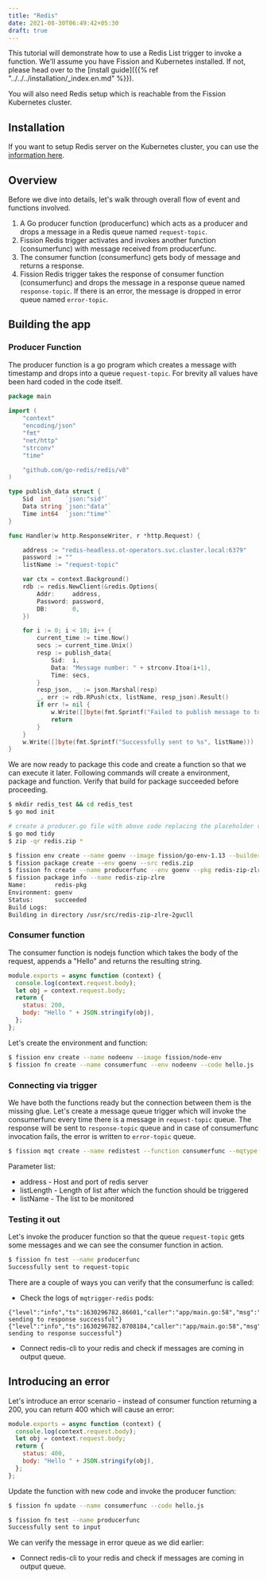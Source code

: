 ```yaml
---
title: "Redis"
date: 2021-08-30T06:49:42+05:30
draft: true
---
```


This tutorial will demonstrate how to use a Redis List trigger to invoke a function.
We'll assume you have Fission and Kubernetes installed.
If not, please head over to the [install guide]({{% ref "../../../installation/_index.en.md" %}}).

You will also need Redis setup which is reachable from the Fission Kubernetes cluster.

## Installation

If you want to setup Redis server on the Kubernetes cluster, you can use the [information here](https://ot-container-kit.github.io/redis-operator/guide).

## Overview

Before we dive into details, let's walk through overall flow of event and functions involved.

1. A Go producer function (producerfunc) which acts as a producer and drops a message in a Redis queue named `request-topic`.
2. Fission Redis trigger activates and invokes another function (consumerfunc) with message received from producerfunc.
3. The consumer function (consumerfunc) gets body of message and returns a response.
4. Fission Redis trigger takes the response of consumer function (consumerfunc) and drops the message in a response queue named `response-topic`.
   If there is an error, the message is dropped in error queue named `error-topic`.

## Building the app

### Producer Function

The producer function is a go program which creates a message with timestamp and drops into a queue `request-topic`.
For brevity all values have been hard coded in the code itself.

```go
package main
​
import (
	"context"
	"encoding/json"
	"fmt"
	"net/http"
	"strconv"
	"time"

	"github.com/go-redis/redis/v8"
)

type publish_data struct {
	Sid  int    `json:"sid"`
	Data string `json:"data"`
	Time int64  `json:"time"`
}

func Handler(w http.ResponseWriter, r *http.Request) {

	address := "redis-headless.ot-operators.svc.cluster.local:6379"
	password := ""
	listName := "request-topic"

	var ctx = context.Background()
	rdb := redis.NewClient(&redis.Options{
		Addr:     address,
		Password: password,
		DB:       0,
	})

	for i := 0; i < 10; i++ {
		current_time := time.Now()
		secs := current_time.Unix()
		resp := publish_data{
			Sid:  i,
			Data: "Message number: " + strconv.Itoa(i+1),
			Time: secs,
		}
		resp_json, _ := json.Marshal(resp)
		_, err := rdb.RPush(ctx, listName, resp_json).Result()
		if err != nil {
			w.Write([]byte(fmt.Sprintf("Failed to publish message to topic %s: %v", listName, err)))
			return
		}
	}
	w.Write([]byte(fmt.Sprintf("Successfully sent to %s", listName)))
}
```

We are now ready to package this code and create a function so that we can execute it later.
Following commands will create a environment, package and function.
Verify that build for package succeeded before proceeding.

```sh
$ mkdir redis_test && cd redis_test
$ go mod init

# create a producer.go file with above code replacing the placeholder values with actual ones
$ go mod tidy
$ zip -qr redis.zip *

$ fission env create --name goenv --image fission/go-env-1.13 --builder fission/go-builder-1.13
$ fission package create --env goenv --src redis.zip
$ fission fn create --name producerfunc --env goenv --pkg redis-zip-zlre --entrypoint Handler
$ fission package info --name redis-zip-zlre
Name:        redis-pkg
Environment: goenv
Status:      succeeded
Build Logs:
Building in directory /usr/src/redis-zip-zlre-2gucll
```

### Consumer function

The consumer function is nodejs function which takes the body of the request, appends a "Hello" and returns the resulting string.

```js
module.exports = async function (context) {
  console.log(context.request.body);
  let obj = context.request.body;
  return {
    status: 200,
    body: "Hello " + JSON.stringify(obj),
  };
};
```

Let's create the environment and function:

```bash
$ fission env create --name nodeenv --image fission/node-env
$ fission fn create --name consumerfunc --env nodeenv --code hello.js
```

### Connecting via trigger

We have both the functions ready but the connection between them is the missing glue.
Let's create a message queue trigger which will invoke the consumerfunc every time there is a message in `request-topic` queue.
The response will be sent to `response-topic` queue and in case of consumerfunc invocation fails, the error is written to `error-topic` queue.

```bash
$ fission mqt create --name redistest --function consumerfunc --mqtype redis --mqtkind keda --topic request-topic --resptopic response-topic --errortopic error-topic --maxretries 3 --metadata address=redis-headless.ot-operators.svc.cluster.local:6379 --metadata listLength=10 --metadata listName=request-topic
```

Parameter list:

- address - Host and port of redis server
- listLength - Length of list after which the function should be triggered
- listName - The list to be monitored

### Testing it out

Let's invoke the producer function so that the queue `request-topic` gets some messages and we can see the consumer function in action.

```bash
$ fission fn test --name producerfunc
Successfully sent to request-topic
```

There are a couple of ways you can verify that the consumerfunc is called:

- Check the logs of `mqtrigger-redis` pods:

```text
{"level":"info","ts":1630296782.86601,"caller":"app/main.go:58","msg":"Message sending to response successful"}
{"level":"info","ts":1630296782.8708184,"caller":"app/main.go:58","msg":"Message sending to response successful"}
```

- Connect redis-cli to your redis and check if messages are coming in output queue.

## Introducing an error

Let's introduce an error scenario - instead of consumer function returning a 200, you can return 400 which will cause an error:

```js
module.exports = async function (context) {
  console.log(context.request.body);
  let obj = context.request.body;
  return {
    status: 400,
    body: "Hello " + JSON.stringify(obj),
  };
};
```

Update the function with new code and invoke the producer function:

```bash
$ fission fn update --name consumerfunc --code hello.js

$ fission fn test --name producerfunc
Successfully sent to input
```

We can verify the message in error queue as we did earlier:

- Connect redis-cli to your redis and check if messages are coming in output queue.
